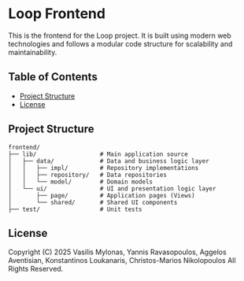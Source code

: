 # Loop Frontend

This is the frontend for the Loop project. It is built using modern web technologies and follows a modular code structure for scalability and maintainability.

## Table of Contents

- [Project Structure](#project-structure)
- [License](#license)

## Project Structure

```plaintext
frontend/
├── lib/                  # Main application source
│   ├── data/             # Data and business logic layer
│   │   ├── impl/         # Repository implementations
│   │   ├── repository/   # Data repositories
│   │   └── model/        # Domain models
│   └── ui/               # UI and presentation logic layer
│       ├── page/         # Application pages (Views)
│       └── shared/       # Shared UI components
├── test/                 # Unit tests
```

## License

Copyright (C) 2025 Vasilis Mylonas, Yannis Ravasopoulos, Aggelos Aventisian, Konstantinos Loukanaris, Christos-Marios Nikolopoulos
All Rights Reserved.
